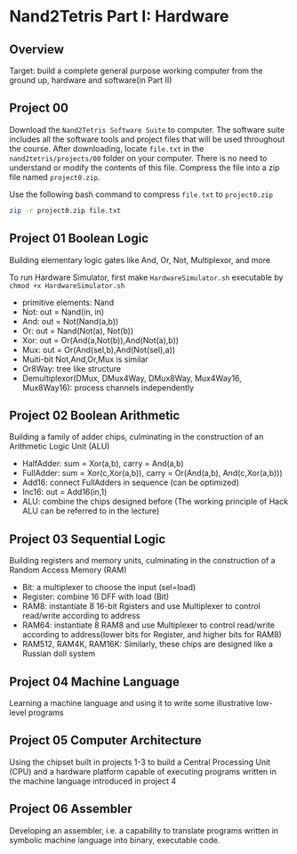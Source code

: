 # Nand2Tetris Part I: Hardware

## Overview
Target: build a complete general purpose working computer from the ground up, hardware and software(in Part II)


## Project 00

Download the `Nand2Tetris Software Suite` to computer. The software suite includes all the software tools and project files that will be used throughout the course. After downloading, locate `file.txt` in the `nand2tetris/projects/00` folder on your computer. There is no need to understand or modify the contents of this file. Compress the file into a zip file named `project0.zip`.

Use the following bash command to compress `file.txt` to `project0.zip`

```sh
zip -r project0.zip file.txt
```


## Project 01 Boolean Logic
Building elementary logic gates like And, Or, Not, Multiplexor, and more

To run Hardware Simulator, first make `HardwareSimulator.sh` executable by `chmod +x HardwareSimulator.sh`

- primitive elements: Nand
- Not: out = Nand(in, in)
- And: out = Not(Nand(a,b))
- Or: out = Nand(Not(a), Not(b))
- Xor: out = Or(And(a,Not(b)),And(Not(a),b))
- Mux: out = Or(And(sel,b),And(Not(sel),a))
- Muiti-bit Not,And,Or,Mux is similar
- Or8Way: tree like structure
- Demultiplexor(DMux, DMux4Way, DMux8Way, Mux4Way16, Mux8Way16): process channels independently

## Project 02 Boolean Arithmetic
Building a family of adder chips, culminating in the construction of an Arithmetic Logic Unit (ALU)

- HalfAdder: sum = Xor(a,b), carry = And(a,b) 
- FullAdder: sum = Xor(c,Xor(a,b)), carry = Or(And(a,b), And(c,Xor(a,b)))
- Add16: connect FullAdders in sequence (can be optimized)
- Inc16: out = Add16(in,1)
- ALU: combine the chips designed before (The working principle of Hack ALU can be referred to in the lecture)

## Project 03 Sequential Logic
Building registers and memory units, culminating in the construction of a Random Access Memory (RAM)

- Bit: a multiplexer to choose the input (sel=load)
- Register: combine 16 DFF with load (Bit)
- RAM8: instantiate 8 16-bit Rgisters and use Multiplexer to control read/write according to address
- RAM64: instantiate 8 RAM8 and use Multiplexer to control read/write according to address(lower bits for Register, and higher bits for RAM8) 
- RAM512, RAM4K, RAM16K: Similarly, these chips are designed like a Russian doll system


## Project 04 Machine Language
Learning a machine language and using it to write some illustrative low-level programs

## Project 05 Computer Architecture
Using the chipset built in projects 1-3 to build a Central Processing Unit (CPU) and a hardware platform capable of executing programs written in the machine language introduced in project 4


## Project 06 Assembler
Developing an assembler, i.e. a capability to translate programs written in symbolic machine language into binary, executable code.


